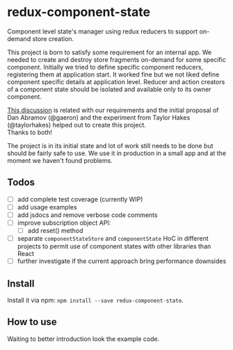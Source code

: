 # redux-component-state

Component level state's manager using redux reducers to support on-demand store creation.

This project is born to satisfy some requirement for an internal app. We needed  to create and destroy store fragments on-demand for some specific component. Initially we tried to define specific component reducers, registering them at application start. It worked fine but we not liked define component specific details at application level.
Reducer and action creators of a component state should be isolated and available only to its owner component.

[This discussion](https://github.com/rackt/redux/issues/159) is related with our requirements and the initial proposal of Dan Abramov (@gaeron) and the experiment from Taylor Hakes (@taylorhakes) helped out to create this project.   
Thanks to both!

The project is in its initial state and lot of work still needs to be done but should be fairly safe to use. We use it in production in a small app and at the moment we haven't found problems.

## Todos

- [ ] add complete test coverage (currently WIP)
- [ ] add usage examples
- [ ] add jsdocs and remove verbose code comments
- [ ] improve subscription object API:
  - [ ] add reset() method
- [ ] separate `componentStateStore` and `componentState` HoC in different projects
    to permit use of component states with other libraries than React
- [ ] further investigate if the current approach bring performance downsides

## Install

Install it via npm: `npm install --save redux-component-state`.

## How to use

Waiting to better introduction look the example code.

